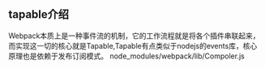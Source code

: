 ## tapable介绍
Webpack本质上是一种事件流的机制，它的工作流程就是将各个插件串联起来，而实现这一切的核心就是Tapable,Tapable有点类似于nodejs的events库，核心原理也是依赖于发布订阅模式。
node_modules/webpack/lib/Compoler.js